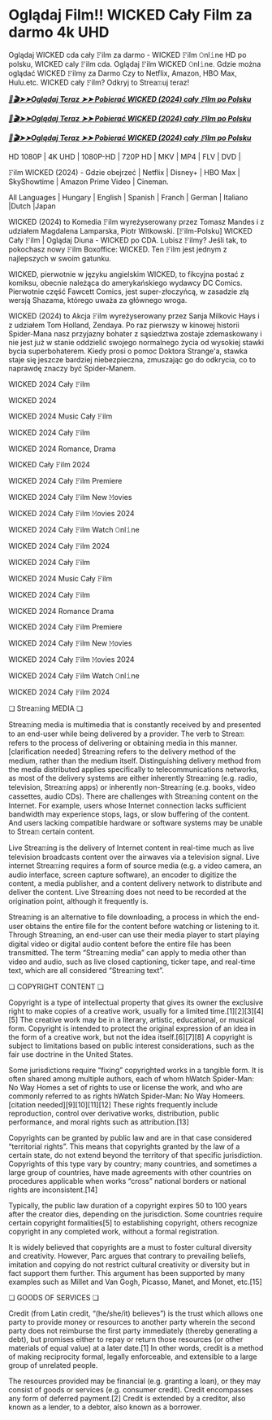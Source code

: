 # Oglądaj Film!! WICKED Cały Film za darmo 4k UHD

Oglądaj WICKED cda cały 𝙵ilm za darmo - WICKED 𝙵ilm 𝙾nl𝚒ne HD po polsku, WICKED caly 𝙵ilm cda. Oglądaj 𝙵ilm WICKED 𝙾nl𝚒ne. Gdzie można oglądać WICKED 𝙵ilmy za Darmo Czy to Netflix, Amazon, HBO Max, Hulu.etc. WICKED cały 𝙵ilm? Odkryj to Strea𝚖uj teraz!


<p><b><I><a href="https://r-movies.com/pl/movie/402431/wicked-gitcodepl">📀🎬➤➤Oglądaj Teraz ➤➤ Pobierać WICKED (2024) cały 𝙵ilm po Polsku</a></I></b></p>

<p><b><I><a href="https://r-movies.com/pl/movie/402431/wicked-gitcodepl">📀🎬➤➤Oglądaj Teraz ➤➤ Pobierać WICKED (2024) cały 𝙵ilm po Polsku</a></I></b></p>

<p><b><I><a href="https://r-movies.com/pl/movie/402431/wicked-gitcodepl">📀🎬➤➤Oglądaj Teraz ➤➤ Pobierać WICKED (2024) cały 𝙵ilm po Polsku</a></I></b></p>


HD 1080P | 4K UHD | 1080P-HD | 720P HD | MKV | MP4 | FLV | DVD |

𝙵ilm WICKED (2024) - Gdzie obejrzeć | Netflix | Disney+ | HBO Max | SkyShowtime | Amazon Prime Video | Cineman.

All Languages | Hungary | English | Spanish | Franch | German | Italiano |Dutch |Japan

WICKED (2024) to Komedia 𝙵ilm wyreżyserowany przez Tomasz Mandes i z udziałem Magdalena Lamparska, Piotr Witkowski. [𝙵ilm-Polsku] WICKED Cały 𝙵ilm | Oglądaj Diuna - WICKED po CDA. Lubisz 𝙵ilmy? Jeśli tak, to pokochasz nowy 𝙵ilm Boxoffice: WICKED. Ten 𝙵ilm jest jednym z najlepszych w swoim gatunku.

WICKED, pierwotnie w języku angielskim WICKED, to fikcyjna postać z komiksu, obecnie należąca do amerykańskiego wydawcy DC Comics. Pierwotnie część Fawcett Comics, jest super-złoczyńcą, w zasadzie złą wersją Shazama, którego uważa za głównego wroga.

WICKED (2024) to Akcja 𝙵ilm wyreżyserowany przez Sanja Milkovic Hays i z udziałem Tom Holland, Zendaya. Po raz pierwszy w kinowej historii Spider-Mana nasz przyjazny bohater z sąsiedztwa zostaje zdemaskowany i nie jest już w stanie oddzielić swojego normalnego życia od wysokiej stawki bycia superbohaterem. Kiedy prosi o pomoc Doktora Strange'a, stawka staje się jeszcze bardziej niebezpieczna, zmuszając go do odkrycia, co to naprawdę znaczy być Spider-Manem.


WICKED 2024 Cały 𝙵ilm

WICKED 2024

WICKED 2024 Music Cały 𝙵ilm

WICKED 2024 Cały 𝙵ilm

WICKED 2024 Romance, Drama

WICKED Cały 𝙵ilm 2024

WICKED 2024 Cały 𝙵ilm Premiere

WICKED 2024 Cały 𝙵ilm New 𝙼ovies

WICKED 2024 Cały 𝙵ilm 𝙼ovies 2024

WICKED 2024 Cały 𝙵ilm Watch 𝙾nl𝚒ne

WICKED 2024 Cały 𝙵ilm 2024

WICKED 2024 Cały 𝙵ilm

WICKED 2024 Music Cały 𝙵ilm

WICKED 2024 Cały 𝙵ilm

WICKED 2024 Romance Drama

WICKED 2024 Cały 𝙵ilm Premiere

WICKED 2024 Cały 𝙵ilm New 𝙼ovies

WICKED 2024 Cały 𝙵ilm 𝙼ovies 2024

WICKED 2024 Cały 𝙵ilm Watch 𝙾nl𝚒ne

WICKED 2024 Cały 𝙵ilm 2024


❏ Strea𝚖ing MEDIA ❏

Strea𝚖ing media is multimedia that is constantly received by and presented to an end-user while being delivered by a provider. The verb to Strea𝚖 refers to the process of delivering or obtaining media in this manner.[clarification needed] Strea𝚖ing refers to the delivery method of the medium, rather than the medium itself. Distinguishing delivery method from the media distributed applies specifically to telecommunications networks, as most of the delivery systems are either inherently Strea𝚖ing (e.g. radio, television, Strea𝚖ing apps) or inherently non-Strea𝚖ing (e.g. books, video cassettes, audio CDs). There are challenges with Strea𝚖ing content on the Internet. For example, users whose Internet connection lacks sufficient bandwidth may experience stops, lags, or slow buffering of the content. And users lacking compatible hardware or software systems may be unable to Strea𝚖 certain content.

Live Strea𝚖ing is the delivery of Internet content in real-time much as live television broadcasts content over the airwaves via a television signal. Live internet Strea𝚖ing requires a form of source media (e.g. a video camera, an audio interface, screen capture software), an encoder to digitize the content, a media publisher, and a content delivery network to distribute and deliver the content. Live Strea𝚖ing does not need to be recorded at the origination point, although it frequently is.

Strea𝚖ing is an alternative to file downloading, a process in which the end-user obtains the entire file for the content before watching or listening to it. Through Strea𝚖ing, an end-user can use their media player to start playing digital video or digital audio content before the entire file has been transmitted. The term “Strea𝚖ing media” can apply to media other than video and audio, such as live closed captioning, ticker tape, and real-time text, which are all considered “Strea𝚖ing text”.


❏ COPYRIGHT CONTENT ❏

Copyright is a type of intellectual property that gives its owner the exclusive right to make copies of a creative work, usually for a limited time.[1][2][3][4][5] The creative work may be in a literary, artistic, educational, or musical form. Copyright is intended to protect the original expression of an idea in the form of a creative work, but not the idea itself.[6][7][8] A copyright is subject to limitations based on public interest considerations, such as the fair use doctrine in the United States.

Some jurisdictions require “fixing” copyrighted works in a tangible form. It is often shared among multiple authors, each of whom hWatch Spider-Man: No Way Homes a set of rights to use or license the work, and who are commonly referred to as rights hWatch Spider-Man: No Way Homeers.[citation needed][9][10][11][12] These rights frequently include reproduction, control over derivative works, distribution, public performance, and moral rights such as attribution.[13]

Copyrights can be granted by public law and are in that case considered “territorial rights”. This means that copyrights granted by the law of a certain state, do not extend beyond the territory of that specific jurisdiction. Copyrights of this type vary by country; many countries, and sometimes a large group of countries, have made agreements with other countries on procedures applicable when works “cross” national borders or national rights are inconsistent.[14]

Typically, the public law duration of a copyright expires 50 to 100 years after the creator dies, depending on the jurisdiction. Some countries require certain copyright formalities[5] to establishing copyright, others recognize copyright in any completed work, without a formal registration.

It is widely believed that copyrights are a must to foster cultural diversity and creativity. However, Parc argues that contrary to prevailing beliefs, imitation and copying do not restrict cultural creativity or diversity but in fact support them further. This argument has been supported by many examples such as Millet and Van Gogh, Picasso, Manet, and Monet, etc.[15]

❏ GOODS OF SERVICES ❏

Credit (from Latin credit, “(he/she/it) believes”) is the trust which allows one party to provide money or resources to another party wherein the second party does not reimburse the first party immediately (thereby generating a debt), but promises either to repay or return those resources (or other materials of equal value) at a later date.[1] In other words, credit is a method of making reciprocity formal, legally enforceable, and extensible to a large group of unrelated people.

The resources provided may be financial (e.g. granting a loan), or they may consist of goods or services (e.g. consumer credit). Credit encompasses any form of deferred payment.[2] Credit is extended by a creditor, also known as a lender, to a debtor, also known as a borrower.
